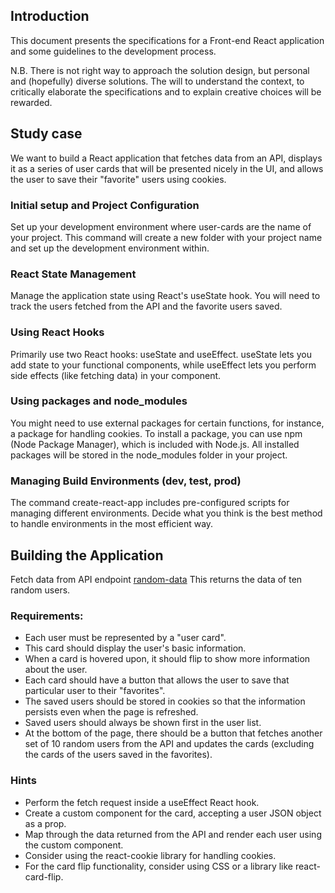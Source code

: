 ## Introduction
This document presents the specifications for a Front-end React application and some guidelines to the development process.

N.B. There is not right way to approach the solution design, but personal and (hopefully) diverse solutions.
The will to understand the context, to critically elaborate the specifications and to explain creative choices will be rewarded.

## Study case
We want to build a React application that fetches data from an API, displays it as a series of user cards that will be presented nicely in the UI, and allows the user to save their "favorite" users using cookies.

### Initial setup and Project Configuration
Set up your development environment where user-cards are the name of your project. This command will create a new folder with your project name and set up the development environment within.

### React State Management
Manage the application state using React's useState hook. You will need to track the users fetched from the API and the favorite users saved.

### Using React Hooks
Primarily use two React hooks: useState and useEffect. useState lets you add state to your functional components, while useEffect lets you perform side effects (like fetching data) in your component.

### Using packages and node_modules
You might need to use external packages for certain functions, for instance, a package for handling cookies. To install a package, you can use npm (Node Package Manager), which is included with Node.js. All installed packages will be stored in the node_modules folder in your project.

### Managing Build Environments (dev, test, prod)
The command create-react-app includes pre-configured scripts for managing different environments. Decide what you think is the best method to handle environments in the most efficient way.

## Building the Application
Fetch data from API endpoint [random-data](https://random-data-api.com/api/users/random_user?size=10)
This returns the data of ten random users.

### Requirements:
- Each user must be represented by a "user card". 
- This card should display the user's basic information.
- When a card is hovered upon, it should flip to show more information about the user.
- Each card should have a button that allows the user to save that particular user to their "favorites". 
- The saved users should be stored in cookies so that the information persists even when the page is refreshed. 
- Saved users should always be shown first in the user list.
- At the bottom of the page, there should be a button that fetches another set of 10 random users from the API and updates the cards (excluding the cards of the users saved in the favorites).

### Hints
- Perform the fetch request inside a useEffect React hook.
- Create a custom component for the card, accepting a user JSON object as a prop. 
- Map through the data returned from the API and render each user using the custom component.
- Consider using the react-cookie library for handling cookies.
- For the card flip functionality, consider using CSS or a library like react-card-flip.
